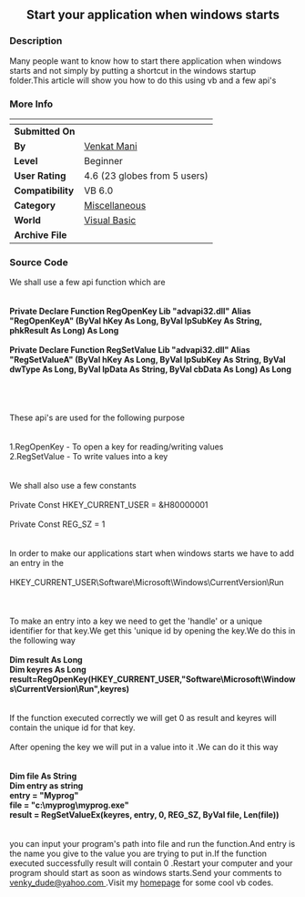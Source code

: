﻿<div align="center">

## Start your application when windows starts


</div>

### Description

Many people want to know how to start there application when windows starts and not simply by putting a shortcut in the windows startup folder.This article will show you how to do this using vb and a few api's
 
### More Info
 


<span>             |<span>
---                |---
**Submitted On**   |
**By**             |[Venkat Mani](https://github.com/Planet-Source-Code/PSCIndex/blob/master/ByAuthor/venkat-mani.md)
**Level**          |Beginner
**User Rating**    |4.6 (23 globes from 5 users)
**Compatibility**  |VB 6\.0
**Category**       |[Miscellaneous](https://github.com/Planet-Source-Code/PSCIndex/blob/master/ByCategory/miscellaneous__1-1.md)
**World**          |[Visual Basic](https://github.com/Planet-Source-Code/PSCIndex/blob/master/ByWorld/visual-basic.md)
**Archive File**   |[](https://github.com/Planet-Source-Code/venkat-mani-start-your-application-when-windows-starts__1-23276/archive/master.zip)





### Source Code

<html>
<head>
<meta http-equiv="Content-Type" content="text/html; charset=windows-1252">
<meta name="GENERATOR" content="Microsoft FrontPage 4.0">
<meta name="ProgId" content="FrontPage.Editor.Document">
<title>Start Application as windows starts</title>
</head>
<body>
<p>We shall use a few api function which are&nbsp;&nbsp;<br>
<br>
<br>
<b>Private Declare Function RegOpenKey Lib "advapi32.dll" Alias "RegOpenKeyA" (ByVal hKey As Long, ByVal lpSubKey As String, phkResult As Long) As Long<br>
<br>
Private Declare Function RegSetValue Lib "advapi32.dll" Alias "RegSetValueA" (ByVal hKey As Long, ByVal lpSubKey As String, ByVal dwType As Long, ByVal lpData As String, ByVal cbData As Long) As Long</b><br>
<br>
<br>
<br>
<br>
These api's are used for the following purpose<br>
<br>
<br>
1.RegOpenKey - To open a key for reading/writing values&nbsp;<br>
2.RegSetValue - To write values into a key<br>
<br>
<br>
We shall also use a few constants&nbsp;<br>
<br>
Private Const HKEY_CURRENT_USER = &amp;H80000001<br>
<br>
Private Const REG_SZ = 1<br>
<br>
<br>
In order to make our applications start when windows starts we have to add an entry in the&nbsp;<br>
<br>
HKEY_CURRENT_USER\Software\Microsoft\Windows\CurrentVersion\Run<br>
<br>
<br>
<br>
To make an entry into a key we need to get the 'handle' or a unique identifier for that key.We get this 'unique id by opening the key.We do this in the following way<br>
<br>
<b>Dim result As Long<br>
Dim keyres As Long<br>
result=RegOpenKey(HKEY_CURRENT_USER,&quot;Software\Microsoft\Windows\CurrentVersion\Run&quot;,keyres)<br>
</b><br>
<br>
If the function executed correctly we will get 0 as result and keyres will contain the unique id for that key.<br>
<br>
After opening the key we will put in a value into it .We can do it this way<br>
<br>
<br>
<b>Dim file As String<br>
Dim entry as string<br>
entry = "Myprog"<br>
file = "c:\myprog\myprog.exe"<br>
result = RegSetValueEx(keyres, entry, 0, REG_SZ, ByVal file, Len(file))</b><br>
<br>
<br>
you can input your program's path into file and run the function.And entry is the name you give to the value you are trying to put in.If the function executed successfully result will contain 0 .Restart your computer and your program should start as soon as windows starts.Send your comments to<a href="mailto:venky_dude@yahoo.com">
venky_dude@yahoo.com </a> .Visit my <a href="http://www.geocities.com/venky_dude/venkwork.htm"> homepage</a>
for some cool vb codes. <br>
<br>
</p>
</body>
</html>

